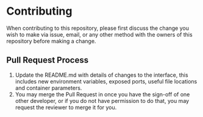 # Contributing

When contributing to this repository, please first discuss the change you wish to make via issue,
email, or any other method with the owners of this repository before making a change.

## Pull Request Process

1. Update the README.md with details of changes to the interface, this includes new environment variables, exposed ports, useful file locations and container parameters.
1. You may merge the Pull Request in once you have the sign-off of one other developer, or if you do not have permission to do that, you may request the reviewer to merge it for you.
